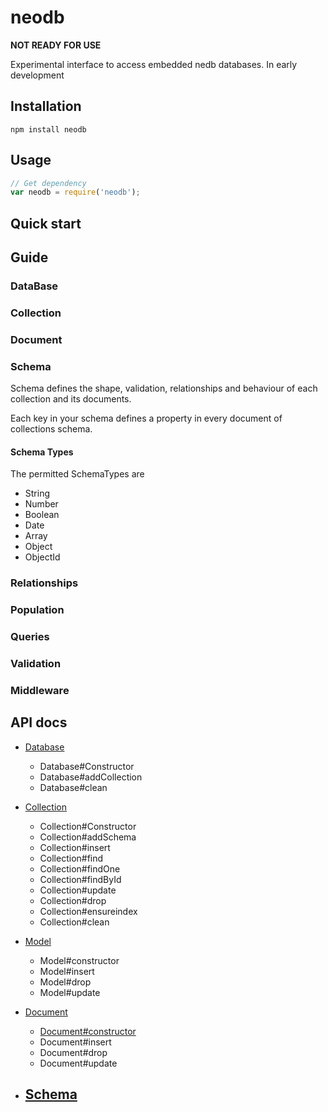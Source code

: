 neodb
=====


**NOT READY FOR USE**

Experimental interface to access embedded nedb databases. In early development

## Installation

	npm install neodb


## Usage

```javascript
// Get dependency
var neodb = require('neodb');
```

## Quick start


## Guide

### DataBase
### Collection
### Document
### Schema

Schema defines the shape, validation, relationships and behaviour of each collection and its documents.

Each key in your schema defines a property in every document of collections schema.

#### Schema Types

The permitted SchemaTypes are
- String
- Number
- Boolean
- Date
- Array
- Object
- ObjectId

### Relationships
### Population
### Queries
### Validation
### Middleware

## API docs

- [Database](./src/Database.coffee.md)
	- Database#Constructor
	- Database#addCollection
	- Database#clean

- [Collection](./src/Collection.coffee.md)
	- Collection#Constructor
	- Collection#addSchema
	- Collection#insert
	- Collection#find
	- Collection#findOne
	- Collection#findById
	- Collection#update
	- Collection#drop
	- Collection#ensureindex
	- Collection#clean

- [Model](./src/Model.coffee.md)
	- Model#constructor
	- Model#insert
	- Model#drop
	- Model#update

- [Document](./src/Document.coffee.md)
	- [Document#constructor](./src/Document.coffee.md#constructor)
	- Document#insert
	- Document#drop
	- Document#update

- [Schema](./src/Schema.coffee.md)
	-
